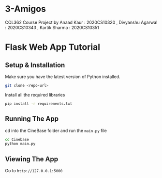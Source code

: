 # 3-Amigos
COL362 Course Project  by Anaad Kaur : 2020CS10320 , Divyanshu Agarwal : 2020CS10343 , Kartik Sharma : 2020CS10351

# Flask Web App Tutorial

## Setup & Installation

Make sure you have the latest version of Python installed.

```bash
git clone <repo-url>
```

Install all the required libraries 

```bash
pip install -r requirements.txt
```

## Running The App

cd into the CineBase folder and run the ``main.py`` file
```bash
cd Cinebase
python main.py
```

## Viewing The App

Go to `http://127.0.0.1:5000`
